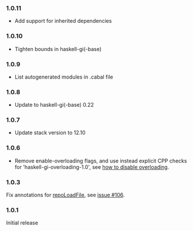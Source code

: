 ### 1.0.11

+ Add support for inherited dependencies

### 1.0.10

+ Tighten bounds in haskell-gi(-base)

### 1.0.9

+ List autogenerated modules in .cabal file

### 1.0.8

+ Update to haskell-gi(-base) 0.22

### 1.0.7

+ Update stack version to 12.10

### 1.0.6

+ Remove enable-overloading flags, and use instead explicit CPP checks for 'haskell-gi-overloading-1.0', see [how to disable overloading](https://github.com/haskell-gi/haskell-gi/wiki/Overloading\#disabling-overloading).

### 1.0.3

Fix annotations for [repoLoadFile](https://hackage.haskell.org/package/gi-ostree/docs/GI-OSTree-Objects-Repo.html#g:33), see [issue #106](https://github.com/haskell-gi/haskell-gi/issues/106).

### 1.0.1

Initial release
